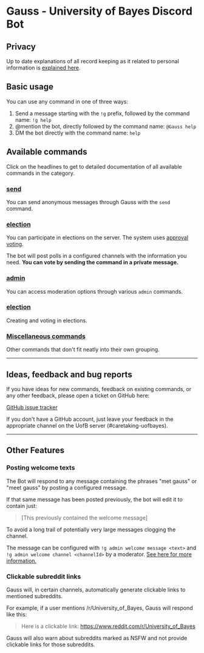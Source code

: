 # Gauss - University of Bayes Discord Bot

## Privacy

Up to date explanations of all record keeping as it related to personal information is [explained here](./PRIVACY.md).

## Basic usage

You can use any command in one of three ways:

1) Send a message starting with the `!g` prefix, followed by the command name:
    `!g help`
2) @mention the bot, directly followed by the command name: `@Gauss help`
3) DM the bot directly with the command name: `help`

## Available commands

Click on the headlines to get to detailed documentation of all available commands in the category.

### [send](./send/README.md)

You can send anonymous messages through Gauss with the `send` command.

### [election](./election/README.md)

You can participate in elections on the server. The system uses [approval voting](https://en.wikipedia.org/wiki/Approval_voting).

The bot will post polls in a configured channels with the information you need. **You can vote by sending the command in a private message.**

### [admin](./admin/README.md)

You can access moderation options through various `admin` commands.

### [election](./election/README.md)

Creating and voting in elections.

### [Miscellaneous commands](./misc/README.md)

Other commands that don't fit neatly into their own grouping.

---

## Ideas, feedback and bug reports

If you have ideas for new commands, feedback on existing commands, or any other feedback, please open a ticket on GitHub here:

[GitHub issue tracker](https://github.com/StringEpsilon/UniversityOfBots/issues)

If you don't have a GitHub account, just leave your feedback in the appropriate channel on the UofB server (#caretaking-uofbayes).

---

## Other Features

### Posting welcome texts

The Bot will respond to any message containing the phrases "met gauss" or "meet gauss" by posting a configured message.

If that same message has been posted previously, the bot will edit it to contain just:

> [This previously contained the welcome message]

To avoid a long trail of potentially very large messages clogging the channel.

The message can be configured with `!g admin welcome message <text>` and `!g admin welcome channel <channelId>` by a moderator. [See here for more information.](./admin/README.md#admin-welcome-message)

### Clickable subreddit links

Gauss will, in certain channels, automatically generate clickable links to mentioned subreddits.

For example, if a user mentions /r/University_of_Bayes, Gauss will respond like this:

> Here is a clickable link: https://www.reddit.com/r/University_of_Bayes

Gauss will also warn about subreddits marked as NSFW and not provide clickable links for those subreddits.
